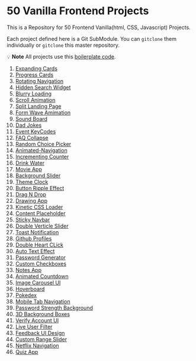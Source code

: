 # 50 Vanilla Frontend Projects

This is a Repository for 50 Frontend Vanilla(html, CSS, Javascript) Projects.

Each project defined here is a Git SubModule.
You can `gitclone` them individually or `gitclone` this master repository.

:bulb: **Note** All projects use this [boilerplate code](https://github.com/anubhavjaiswal03/_projects_starter_).

1. [Expanding Cards](https://github.com/anubhavjaiswal03/Expanding-Cards)
2. [Progress Cards](https://github.com/anubhavjaiswal03/Progress-Steps)
3. [Rotating Navigation](https://github.com/anubhavjaiswal03/Rotating-Navigation)
4. [Hidden Search Widget](https://github.com/anubhavjaiswal03/Hidden-Search-Widget)
5. [Blurry Loading](https://github.com/anubhavjaiswal03/Blurry-Loading)
6. [Scroll Animation](https://github.com/anubhavjaiswal03/Scroll-Animation)
7. [Split Landing Page](https://github.com/anubhavjaiswal03/Split-Landing-Page)
8. [Form Wave Amimation](https://github.com/anubhavjaiswal03/Form-Wave-Animation)
9. [Sound Board](https://github.com/anubhavjaiswal03/Sound-Board-Project)
10. [Dad Jokes](https://github.com/anubhavjaiswal03/Dad-Jokes)
11. [Event KeyCodes](https://github.com/anubhavjaiswal03/Event-KeyCodes)
12. [FAQ Collapse](https://github.com/anubhavjaiswal03/FAQ-Collapse)
13. [Random Choice Picker](https://github.com/anubhavjaiswal03/Random-Choice-Picker)
14. [Animated-Navigation](https://github.com/anubhavjaiswal03/Animated-Navigation)
15. [Incrementing Counter](https://github.com/anubhavjaiswal03/Incrementing-Counter)
16. [Drink Water](https://github.com/anubhavjaiswal03/Drink-Water)
17. [Movie App](https://github.com/anubhavjaiswal03/Movie-App)
18. [Background Slider](https://github.com/anubhavjaiswal03/Background-Slider)
19. [Theme Clock](https://github.com/anubhavjaiswal03/Theme-Clock)
20. [Button Ripple Effect](https://github.com/anubhavjaiswal03/Button-Ripple-Effect)
21. [Drag N Drop](https://github.com/anubhavjaiswal03/Drag-N-Drop)
22. [Drawing App](https://github.com/anubhavjaiswal03/Drawing-App)
23. [Kinetic CSS Loader](https://github.com/anubhavjaiswal03/Kinetic-CSS-Loader)
24. [Content Placeholder](https://github.com/anubhavjaiswal03/Content-Placeholder)
25. [Sticky Navbar](https://github.com/anubhavjaiswal03/Sticky-Navbar)
26. [Double Verticle Slider](https://github.com/anubhavjaiswal03/Double-Verticle-Slider)
27. [Toast Notification](https://github.com/anubhavjaiswal03/Toast-Notification)
28. [Github Profiles](https://github.com/anubhavjaiswal03/Github-Profiles)
29. [Double Heart CLick](https://github.com/anubhavjaiswal03/Double-Heart-Click)
30. [Auto Text Effect](https://github.com/anubhavjaiswal03/Text-Typing-Effect)
31. [Password Generator](https://github.com/anubhavjaiswal03/Password-Generator)
32. [Custom Checkboxes](https://github.com/anubhavjaiswal03/Custom-Checkboxes)
33. [Notes App](https://github.com/anubhavjaiswal03/Notes-App)
34. [Animated Countdown](https://github.com/anubhavjaiswal03/Animated-Countdown)
35. [Image Carousel UI](https://github.com/anubhavjaiswal03/Image-Carousel-UI)
36. [Hoverboard](https://github.com/anubhavjaiswal03/Hoverboard)
37. [Pokedex](https://github.com/anubhavjaiswal03/Pokedex)
38. [Mobile Tab Navigation](https://github.com/anubhavjaiswal03/Mobile-Tab-Navigation)
39. [Password Strength Background](https://github.com/anubhavjaiswal03/Password-Strength-Background)
40. [3D Background Boxes](https://github.com/anubhavjaiswal03/3D-Background-Boxes)
41. [Verify Account UI](https://github.com/anubhavjaiswal03/Verify-Account-UI)
42. [Live User Filter](https://github.com/anubhavjaiswal03/Live-User-Filter)
43. [Feedback UI Design](https://github.com/anubhavjaiswal03/Feedback-UI-Design)
44. [Custom Range Slider](https://github.com/anubhavjaiswal03/Custom-Range-Slider)
45. [Netflix Navigation](https://github.com/anubhavjaiswal03/Netflix-Navigation)
46. [Quiz App]()
